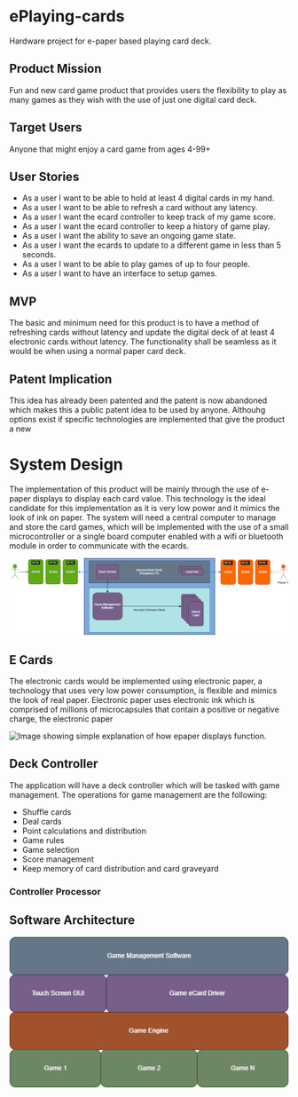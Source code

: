 # ePlaying-cards
Hardware project for e-paper based playing card deck.

## Product Mission
Fun and new card game product that provides users the flexibility to play as many games as they wish with the use of just one digital card deck. 

## Target Users
Anyone that might enjoy a card game from ages 4-99+

## User Stories
* As a user I want to be able to hold at least 4 digital cards in my hand.
* As a user I want to be able to refresh a card without any latency.
* As a user I want the ecard controller to keep track of my game score.
* As a user I want the ecard controller to keep a history of game play.
* As a user I want the ability to save an ongoing game state.
* As a user I want the ecards to update to a different game in less than 5 seconds.
* As a user I want to be able to play games of up to four people.
* As a user I want to have an interface to setup games.

## MVP
The basic and minimum need for this product is to have a method of refreshing cards without latency and update the digital deck of at least 4 electronic cards without latency. The functionality shall be seamless as it would be when using a normal paper card deck.

## Patent Implication
This idea has already been patented and the patent is now abandoned which makes this a public patent idea to be used by anyone. Althouhg options exist if specific technologies are implemented that give the product a new 

# System Design
The implementation of this product will be mainly through the use of e-paper displays to display each card value. This technology is the ideal candidate for this implementation as it is very low power and it mimics the look of ink on paper. The system will need a central computer to manage and store the card games, which will be implemented with the use of a small microcontroller or a single board computer enabled with a wifi or bluetooth module in order to communicate with the ecards.

![SystemDesign](AnycardSystemDesign.png)

## E Cards
The electronic cards would be implemented using electronic paper, a technology that uses very low power consumption, is flexible and mimics the look of real paper. Electronic paper uses electronic ink which is comprised of millions of microcapsules that contain a positive or negative charge, the electronic paper

![Image showing simple explanation of how epaper displays function.](https://www.smartcity-displays.com/wp-content/uploads/2017/07/how-does-e-paper-work-1.gif)

## Deck Controller
The application will have a deck controller which will be tasked with game management. The operations for game management are the following:
* Shuffle cards
* Deal cards
* Point calculations and distribution
* Game rules
* Game selection
* Score management
* Keep memory of card distribution and card graveyard

### Controller Processor


## Software Architecture
![SoftwareDesign](SoftwareDesign.png)
